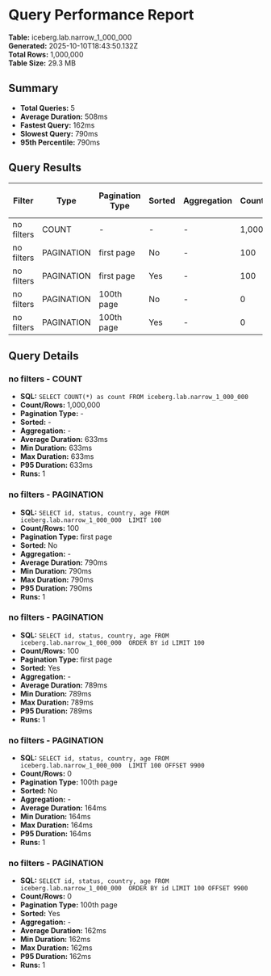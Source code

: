 # Query Performance Report

**Table:** iceberg.lab.narrow_1_000_000  
**Generated:** 2025-10-10T18:43:50.132Z  
**Total Rows:** 1,000,000  
**Table Size:** 29.3 MB

## Summary

- **Total Queries:** 5
- **Average Duration:** 508ms
- **Fastest Query:** 162ms
- **Slowest Query:** 790ms
- **95th Percentile:** 790ms

## Query Results

| Filter | Type | Pagination Type | Sorted | Aggregation | Count/Rows | Avg Duration (ms) | Min Duration (ms) | Max Duration (ms) | P95 Duration (ms) | Runs |
|--------|------|-----------------|--------|-------------|------------|-------------------|-------------------|-------------------|-------------------|------|
| no filters | COUNT | - | - | - | 1,000,000 | 633 | 633 | 633 | 633 | 1 |
| no filters | PAGINATION | first page | No | - | 100 | 790 | 790 | 790 | 790 | 1 |
| no filters | PAGINATION | first page | Yes | - | 100 | 789 | 789 | 789 | 789 | 1 |
| no filters | PAGINATION | 100th page | No | - | 0 | 164 | 164 | 164 | 164 | 1 |
| no filters | PAGINATION | 100th page | Yes | - | 0 | 162 | 162 | 162 | 162 | 1 |

## Query Details

### no filters - COUNT
- **SQL:** `SELECT COUNT(*) as count FROM iceberg.lab.narrow_1_000_000 `
- **Count/Rows:** 1,000,000
- **Pagination Type:** -
- **Sorted:** -
- **Aggregation:** -
- **Average Duration:** 633ms
- **Min Duration:** 633ms
- **Max Duration:** 633ms
- **P95 Duration:** 633ms
- **Runs:** 1

### no filters - PAGINATION
- **SQL:** `SELECT id, status, country, age FROM iceberg.lab.narrow_1_000_000  LIMIT 100`
- **Count/Rows:** 100
- **Pagination Type:** first page
- **Sorted:** No
- **Aggregation:** -
- **Average Duration:** 790ms
- **Min Duration:** 790ms
- **Max Duration:** 790ms
- **P95 Duration:** 790ms
- **Runs:** 1

### no filters - PAGINATION
- **SQL:** `SELECT id, status, country, age FROM iceberg.lab.narrow_1_000_000  ORDER BY id LIMIT 100`
- **Count/Rows:** 100
- **Pagination Type:** first page
- **Sorted:** Yes
- **Aggregation:** -
- **Average Duration:** 789ms
- **Min Duration:** 789ms
- **Max Duration:** 789ms
- **P95 Duration:** 789ms
- **Runs:** 1

### no filters - PAGINATION
- **SQL:** `SELECT id, status, country, age FROM iceberg.lab.narrow_1_000_000  LIMIT 100 OFFSET 9900`
- **Count/Rows:** 0
- **Pagination Type:** 100th page
- **Sorted:** No
- **Aggregation:** -
- **Average Duration:** 164ms
- **Min Duration:** 164ms
- **Max Duration:** 164ms
- **P95 Duration:** 164ms
- **Runs:** 1

### no filters - PAGINATION
- **SQL:** `SELECT id, status, country, age FROM iceberg.lab.narrow_1_000_000  ORDER BY id LIMIT 100 OFFSET 9900`
- **Count/Rows:** 0
- **Pagination Type:** 100th page
- **Sorted:** Yes
- **Aggregation:** -
- **Average Duration:** 162ms
- **Min Duration:** 162ms
- **Max Duration:** 162ms
- **P95 Duration:** 162ms
- **Runs:** 1


